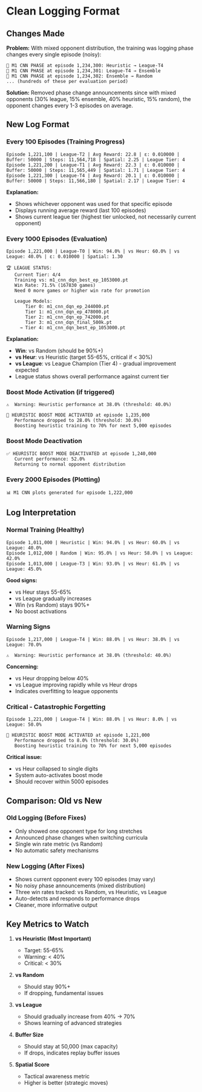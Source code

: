 # Clean Logging Format

## Changes Made

**Problem:** With mixed opponent distribution, the training was logging phase changes every single episode (noisy):
```
🔄 M1 CNN PHASE at episode 1,234,300: Heuristic → League-T4
🔄 M1 CNN PHASE at episode 1,234,301: League-T4 → Ensemble
🔄 M1 CNN PHASE at episode 1,234,302: Ensemble → Random
... (hundreds of these per evaluation period)
```

**Solution:** Removed phase change announcements since with mixed opponents (30% league, 15% ensemble, 40% heuristic, 15% random), the opponent changes every 1-3 episodes on average.

## New Log Format

### Every 100 Episodes (Training Progress)
```
Episode 1,221,100 | League-T2 | Avg Reward: 22.8 | ε: 0.010000 | Buffer: 50000 | Steps: 11,564,718 | Spatial: 2.25 | League Tier: 4
Episode 1,221,200 | League-T1 | Avg Reward: 22.3 | ε: 0.010000 | Buffer: 50000 | Steps: 11,565,449 | Spatial: 1.71 | League Tier: 4
Episode 1,221,300 | League-T4 | Avg Reward: 20.1 | ε: 0.010000 | Buffer: 50000 | Steps: 11,566,180 | Spatial: 2.17 | League Tier: 4
```

**Explanation:**
- Shows whichever opponent was used for that specific episode
- Displays running average reward (last 100 episodes)
- Shows current league tier (highest tier unlocked, not necessarily current opponent)

### Every 1000 Episodes (Evaluation)
```
Episode 1,221,000 | League-T0 | Win: 94.0% | vs Heur: 60.0% | vs League: 40.0% | ε: 0.010000 | Spatial: 1.30

🏆 LEAGUE STATUS:
   Current Tier: 4/4
   Training vs: m1_cnn_dqn_best_ep_1053000.pt
   Win Rate: 71.5% (167830 games)
   Need 0 more games or higher win rate for promotion

   League Models:
       Tier 0: m1_cnn_dqn_ep_244000.pt
       Tier 1: m1_cnn_dqn_ep_478000.pt
       Tier 2: m1_cnn_dqn_ep_742000.pt
       Tier 3: m1_cnn_dqn_final_500k.pt
     → Tier 4: m1_cnn_dqn_best_ep_1053000.pt
```

**Explanation:**
- **Win**: vs Random (should be 90%+)
- **vs Heur**: vs Heuristic (target 55-65%, critical if < 30%)
- **vs League**: vs League Champion (Tier 4) - gradual improvement expected
- League status shows overall performance against current tier

### Boost Mode Activation (if triggered)
```
⚠️  Warning: Heuristic performance at 38.0% (threshold: 40.0%)

🚨 HEURISTIC BOOST MODE ACTIVATED at episode 1,235,000
   Performance dropped to 28.0% (threshold: 30.0%)
   Boosting heuristic training to 70% for next 5,000 episodes
```

### Boost Mode Deactivation
```
✅ HEURISTIC BOOST MODE DEACTIVATED at episode 1,240,000
   Current performance: 52.0%
   Returning to normal opponent distribution
```

### Every 2000 Episodes (Plotting)
```
📊 M1 CNN plots generated for episode 1,222,000
```

## Log Interpretation

### Normal Training (Healthy)
```
Episode 1,011,000 | Heuristic | Win: 94.0% | vs Heur: 60.0% | vs League: 40.0%
Episode 1,012,000 | Random | Win: 95.0% | vs Heur: 58.0% | vs League: 42.0%
Episode 1,013,000 | League-T3 | Win: 93.0% | vs Heur: 61.0% | vs League: 45.0%
```

**Good signs:**
- vs Heur stays 55-65%
- vs League gradually increases
- Win (vs Random) stays 90%+
- No boost activations

### Warning Signs
```
Episode 1,217,000 | League-T4 | Win: 88.0% | vs Heur: 38.0% | vs League: 70.0%

⚠️  Warning: Heuristic performance at 38.0% (threshold: 40.0%)
```

**Concerning:**
- vs Heur dropping below 40%
- vs League improving rapidly while vs Heur drops
- Indicates overfitting to league opponents

### Critical - Catastrophic Forgetting
```
Episode 1,221,000 | League-T4 | Win: 88.0% | vs Heur: 8.0% | vs League: 50.0%

🚨 HEURISTIC BOOST MODE ACTIVATED at episode 1,221,000
   Performance dropped to 8.0% (threshold: 30.0%)
   Boosting heuristic training to 70% for next 5,000 episodes
```

**Critical issue:**
- vs Heur collapsed to single digits
- System auto-activates boost mode
- Should recover within 5000 episodes

## Comparison: Old vs New

### Old Logging (Before Fixes)
- Only showed one opponent type for long stretches
- Announced phase changes when switching curricula
- Single win rate metric (vs Random)
- No automatic safety mechanisms

### New Logging (After Fixes)
- Shows current opponent every 100 episodes (may vary)
- No noisy phase announcements (mixed distribution)
- Three win rates tracked: vs Random, vs Heuristic, vs League
- Auto-detects and responds to performance drops
- Cleaner, more informative output

## Key Metrics to Watch

1. **vs Heuristic (Most Important)**
   - Target: 55-65%
   - Warning: < 40%
   - Critical: < 30%

2. **vs Random**
   - Should stay 90%+
   - If dropping, fundamental issues

3. **vs League**
   - Should gradually increase from 40% → 70%
   - Shows learning of advanced strategies

4. **Buffer Size**
   - Should stay at 50,000 (max capacity)
   - If drops, indicates replay buffer issues

5. **Spatial Score**
   - Tactical awareness metric
   - Higher is better (strategic moves)
